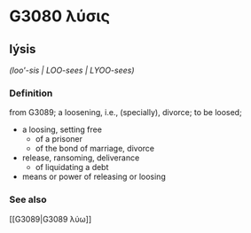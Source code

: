 # G3080 λύσις

## lýsis

_(loo'-sis | LOO-sees | LYOO-sees)_

### Definition

from G3089; a loosening, i.e., (specially), divorce; to be loosed; 

- a loosing, setting free
  - of a prisoner
  - of the bond of marriage, divorce
- release, ransoming, deliverance
  - of liquidating a debt
- means or power of releasing or loosing

### See also

[[G3089|G3089 λύω]]
